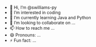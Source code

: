 - 👋 Hi, I’m @swilliams-py
- 👀 I’m interested in coding
- 🌱 I’m currently learning Java and Python
- 💞️ I’m looking to collaborate on ...
- 📫 How to reach me ...
- 😄 Pronouns: ...
- ⚡ Fun fact: ...

<!---
swilliams-py/swilliams-py is a ✨ special ✨ repository because its `README.md` (this file) appears on your GitHub profile.
You can click the Preview link to take a look at your changes.
--->
